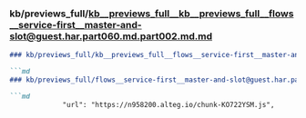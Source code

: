 ### kb/previews_full/kb__previews_full__kb__previews_full__flows__service-first__master-and-slot@guest.har.part060.md.part002.md.md

```md
### kb/previews_full/kb__previews_full__flows__service-first__master-and-slot@guest.har.part060.md.part002.md

```md
### kb/previews_full/flows__service-first__master-and-slot@guest.har.part060.md (part 002)

```md
             "url": "https://n958200.alteg.io/chunk-KO722YSM.js",
    
```

```

```

```
